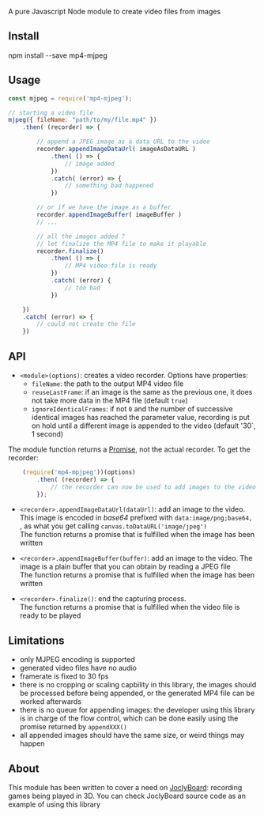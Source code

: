 A pure Javascript Node module to create video files from images

Install
-------

npm install --save mp4-mjpeg

Usage
-----

````javascript
const mjpeg = require('mp4-mjpeg');

// starting a video file
mjpeg({ fileName: "path/to/my/file.mp4" })
	.then( (recorder) => {

		// append a JPEG image as a data URL to the video
		recorder.appendImageDataUrl( imageAsDataURL )
			.then( () => {
				// image added
			})
			.catch( (error) => {
				// something bad happened
			})

		// or if we have the image as a buffer
		recorder.appendImageBuffer( imageBuffer )
		// ...

		// all the images added ?
		// let finalize the MP4 file to make it playable
		recorder.finalize()
			.then( () => {
				// MP4 video file is ready
			})
			.catch( (error) {
				// too bad
			})

	})
	.catch( (error) => {
		// could not create the file
	})
````

API
---

- `<module>(options)`: creates a video recorder. Options have properties:
  * `fileName`: the path to the output MP4 video file
  * `reuseLastFrame`: if an image is the same as the previous one, it does not take more data in the MP4 file (default `true`)
  * `ignoreIdenticalFrames`: if not `0` and the number of successive identical images has reached the parameter value, recording is put on hold until a different image is appended to the video (default '30`, 1 second)

The module function returns a [Promise](https://developer.mozilla.org/en/docs/Web/JavaScript/Reference/Global_Objects/Promise), not the actual recorder. To get the recorder:
````javascript
	(require('mp4-mpjpeg'))(options)
	    .then( (recorder) => {
			// the recorder can now be used to add images to the video
		});
````
- `<recorder>.appendImageDataUrl(dataUrl)`: add an image to the video. This image is encoded in *base64* prefixed with `data:image/png;base64, `, as what you get calling `canvas.toDataURL('image/jpeg')`<br/>The function returns a promise that is fulfilled when the image has been written

- `<recorder>.appendImageBuffer(buffer)`: add an image to the video. The image is a plain buffer that you can obtain by reading a JPEG file<br/>
The function returns a promise that is fulfilled when the image has been written

- `<recorder>.finalize()`: end the capturing process.<br/>
The function returns a promise that is fulfilled when the video file is ready to be played

Limitations
-----------
- only MJPEG encoding is supported
- generated video files have no audio
- framerate is fixed to 30 fps
- there is no cropping or scaling capbility in this library, the images should be processed before being appended, or the generated MP4 file can be worked afterwards
- there is no queue for appending images: the developer using this library is in charge of the flow control, which can be done easily using the promise returned by `appendXXX()`
- all appended images should have the same size, or weird things may happen

About
-----
This module has been written to cover a need on [JoclyBoard](https://github.com/mi-g/joclyboard): recording games being played in 3D. You can check JoclyBoard source code as an example of using this library
